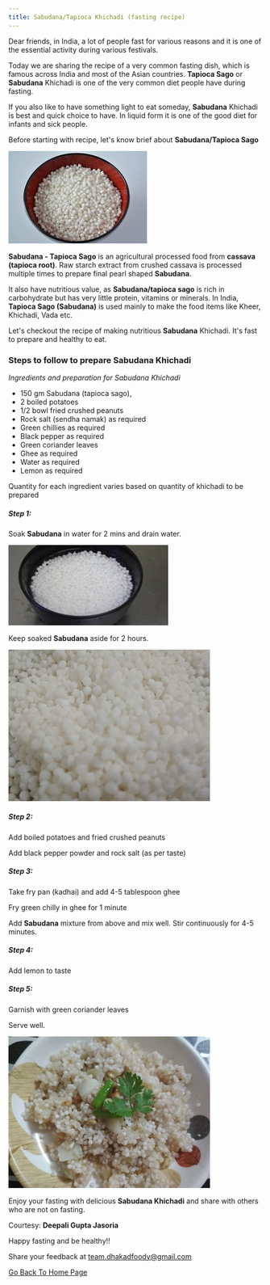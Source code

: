```yaml
---
title: Sabudana/Tapioca Khichadi (fasting recipe)
---
```


Dear friends, in India, a lot of people fast for various reasons and it is one of the essential activity during various festivals.

Today we are sharing the recipe of a very common fasting dish, which is famous across India and most of the Asian countries. **Tapioca Sago** or **Sabudana** Khichadi is one of the very common diet people have during fasting.

If you also like to have something light to eat someday, **Sabudana** Khichadi is best and quick choice to have. In liquid form it is one of the good diet for infants and sick people.

   
Before starting with recipe, let's know brief about **Sabudana/Tapioca Sago**

![sabudana](/img/sabudana3.png "sabudana")

**Sabudana - Tapioca Sago** is an agricultural processed food from **cassava (tapioca root)**. Raw starch extract from crushed cassava is processed multiple times to prepare final pearl shaped **Sabudana**.

It also have nutritious value, as **Sabudana/tapioca sago** is rich in carbohydrate but has very little protein, vitamins or minerals. In India, **Tapioca Sago (Sabudana)** is used mainly to make the food items like Kheer, Khichadi, Vada etc.

Let's checkout the recipe of making nutritious **Sabudana** Khichadi. It's fast to prepare and healthy to eat.


### Steps to follow to prepare Sabudana Khichadi

*Ingredients and preparation for Sabudana Khichadi*

- 150 gm Sabudana (tapioca sago), 
- 2 boiled potatoes
- 1/2 bowl fried crushed peanuts
- Rock salt (sendha namak) as required
- Green chillies as required
- Black pepper as required
- Green coriander leaves
- Ghee as required
- Water as required
- Lemon as required

Quantity for each ingredient varies based on quantity of khichadi to be prepared

##### Step 1:

Soak **Sabudana** in water for 2 mins and drain water.

![soaked sabudana](/img/sabudana4.png "soaked sabudana")

Keep soaked **Sabudana** aside for 2 hours.

![soaked sabudana after water drained](/img/sabudana1.png "soaked sabudana after water drained")

##### Step 2:

Add boiled potatoes and fried crushed peanuts

Add black pepper powder and rock salt (as per taste)

##### Step 3:

Take fry pan (kadhai) and add 4-5 tablespoon ghee

Fry green chilly in ghee for 1 minute

Add **Sabudana** mixture from above and mix well. Stir continuously for 4-5 minutes.

##### Step 4:

Add lemon to taste

##### Step 5:

Garnish with green coriander leaves

Serve well.

![sabudana ready](/img/sabudana2.png "Ready Sabudana")

Enjoy your fasting with delicious **Sabudana Khichadi** and share with others who are not on fasting.

Courtesy: **Deepali Gupta Jasoria**

Happy fasting and be healthy!!

Share your feedback at team.dhakadfoody@gmail.com

<a href ="/{{ site.baseurl }}" >Go Back To Home Page</a>
